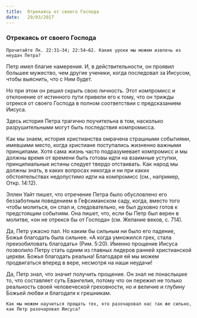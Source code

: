 ```yaml
---
title:  Отрекаясь от своего Господа
date:   29/03/2017
---
```


### Отрекаясь от своего Господа 

`Прочитайте Лк. 22:31–34; 22:54–62. Какие уроки мы можем извлечь из неудач Петра?` 

Петр имел благие намерения. И, в действительности, он проявил большее мужество, чем другие ученики, когда последовал за Иисусом, чтобы выяснить, что с Ним будет. 

Но при этом он решил скрыть свою личность. Этот компромисс и отклонение от истинного пути привели его к тому, что он трижды отрекся от своего Господа в полном соответствии с предсказанием Иисуса. 

Здесь история Петра трагично поучительна в том, насколько разрушительными могут быть последствия компромисса. 

Как мы знаем, история христианства омрачена страшными событиями, имевшими место, когда христиане поступались жизненно важными принципами. Хотя сама жизнь часто подразумевает компромисс и мы должны время от времени быть готовы идти на взаимные уступки, принципиальные истины следует твердо отстаивать. Как народ мы должны знать, в каких вопросах никогда и ни при каких обстоятельствах недопустимо идти на компромисс (см., например, Откр. 14:12). 

Эллен Уайт пишет, что отречение Петра было обусловлено его беззаботным поведением в Гефсиманском саду, когда, вместо того чтобы молиться, он спал и, следовательно, не был духовно готов к предстоящим событиям. Она пишет, что, если бы Петр был верен в молитве, «он не отрекся бы от Господа» (см. Желание веков, с. 714). 

Да, Петр ужасно пал. Но каким бы сильным ни было его падение, Божья благодать была сильнее. «А когда умножился грех, стала преизобиловать благодать» (Рим. 5:20). Именно прощение Иисуса позволило Петру стать одним из главных лидеров ранней христианской церкви. Божья благодать реальна! Благодаря ей мы можем продвигаться вперед в вере, несмотря на наши неудачи! 

Да, Петр знал, что значит получить прощение. Он знал не понаслышке то, что составляет суть Евангелия, потому что он пережил не только реальность своей человеческой греховности, но и величие и глубину Божьей любви и благодати к грешникам. 

`Как мы можем научиться прощать тех, кто разочаровал нас так же сильно, как Петр разочаровал Иисуса?` 